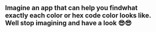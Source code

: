 ## Imagine  an app that can help you findwhat exactly each color or hex code color looks like. Well stop imagining and have a look 😎😎
